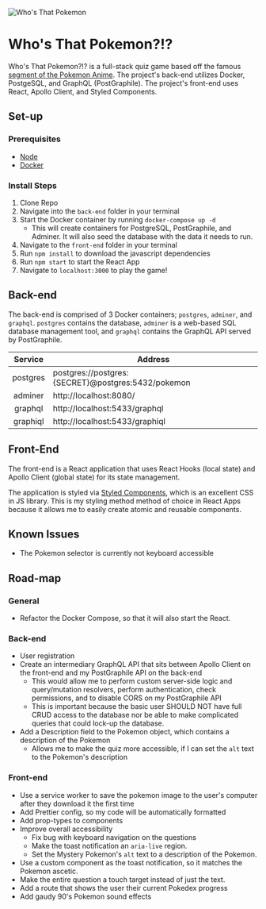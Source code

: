 ![Who's That Pokemon](https://i.imgur.com/lwp3k21.png)

# Who's That Pokemon?!?

Who's That Pokemon?!? is a full-stack quiz game based off the famous [segment of the Pokemon Anime](https://www.youtube.com/watch?v=gOLXYAlC-R8). The project's back-end utilizes Docker, PostgeSQL, and GraphQL (PostGraphile). The project's front-end uses React, Apollo Client, and Styled Components.

## Set-up

### Prerequisites

- [Node](https://nodejs.org/en/download/)
- [Docker](https://www.docker.com/get-started)

### Install Steps

1. Clone Repo
2. Navigate into the `back-end` folder in your terminal
3. Start the Docker container by running `docker-compose up -d`
   - This will create containers for PostgreSQL, PostGraphile, and Adminer. It will also seed the database with the data it needs to run.
4. Navigate to the `front-end` folder in your terminal
5. Run `npm install` to download the javascript dependencies
6. Run `npm start` to start the React App
7. Navigate to `localhost:3000` to play the game!

## Back-end

The back-end is comprised of 3 Docker containers; `postgres`, `adminer`, and `graphql`. `postgres` contains the database, `adminer` is a web-based SQL database management tool, and `graphql` contains the GraphQL API served by PostGraphile.

| Service  | Address                                            |
| :------: | -------------------------------------------------- |
| postgres | postgres://postgres:{SECRET}@postgres:5432/pokemon |
| adminer  | http://localhost:8080/                             |
| graphql  | http://localhost:5433/graphql                      |
| graphiql | http://localhost:5433/graphiql                     |

## Front-End

The front-end is a React application that uses React Hooks (local state) and Apollo Client (global state) for its state management.

The application is styled via [Styled Components](https://styled-components.com/), which is an excellent CSS in JS library. This is my styling method method of choice in React Apps because it allows me to easily create atomic and reusable components.

## Known Issues

- The Pokemon selector is currently not keyboard accessible

## Road-map

### General

- Refactor the Docker Compose, so that it will also start the React.

### Back-end

- User registration
- Create an intermediary GraphQL API that sits between Apollo Client on the front-end and my PostGraphile API on the back-end
  - This would allow me to perform custom server-side logic and query/mutation resolvers, perform authentication, check permissions, and to disable CORS on my PostGraphile API
  - This is important because the basic user SHOULD NOT have full CRUD access to the database nor be able to make complicated queries that could lock-up the database.
- Add a Description field to the Pokemon object, which contains a description of the Pokemon
  - Allows me to make the quiz more accessible, if I can set the `alt` text to the Pokemon's description

### Front-end

- Use a service worker to save the pokemon image to the user's computer after they download it the first time
- Add Prettier config, so my code will be automatically formatted
- Add prop-types to components
- Improve overall accessibility
  - Fix bug with keyboard navigation on the questions
  - Make the toast notification an `aria-live` region.
  - Set the Mystery Pokemon's `alt` text to a description of the Pokemon.
- Use a custom component as the toast notification, so it matches the Pokemon ascetic.
- Make the entire question a touch target instead of just the text.
- Add a route that shows the user their current Pokedex progress
- Add gaudy 90's Pokemon sound effects
